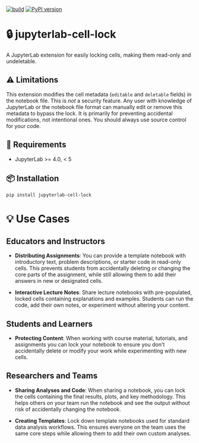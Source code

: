 [![build](https://github.com/jrdnbradford/jupyterlab-cell-lock/actions/workflows/build.yaml/badge.svg)](https://github.com/jrdnbradford/jupyterlab-cell-lock/actions/workflows/build.yaml)
[![PyPI version](https://img.shields.io/pypi/v/jupyterlab-cell-lock.svg)](https://pypi.org/project/jupyterlab-cell-lock/)

# 🔒 jupyterlab-cell-lock

A JupyterLab extension for easily locking cells, making them read-only and undeletable.

## ⚠️ Limitations

This extension modifies the cell metadata (`editable` and `deletable` fields) in the notebook file. This is _not_ a security feature. Any user with knowledge of JupyterLab or the notebook file format can manually edit or remove this metadata to bypass the lock. It is primarily for preventing accidental modifications, not intentional ones. You should always use source control for your code.

## 📝 Requirements

- JupyterLab >= 4.0, < 5

## 📦 Installation

```sh
pip install jupyterlab-cell-lock
```

# 💡 Use Cases

## Educators and Instructors

- **Distributing Assignments**: You can provide a template notebook with introductory text, problem descriptions, or starter code in read-only cells. This prevents students from accidentally deleting or changing the core parts of the assignment, while still allowing them to add their answers in new or designated cells.

- **Interactive Lecture Notes**: Share lecture notebooks with pre-populated, locked cells containing explanations and examples. Students can run the code, add their own notes, or experiment without altering your content.

## Students and Learners

- **Protecting Content**: When working with course material, tutorials, and assignments you can lock your notebook to ensure you don't accidentally delete or modify your work while experimenting with new cells.

## Researchers and Teams

- **Sharing Analyses and Code**: When sharing a notebook, you can lock the cells containing the final results, plots, and key methodology. This helps others on your team run the notebook and see the output without risk of accidentally changing the notebook.

- **Creating Templates**: Lock down template notebooks used for standard data analysis workflows. This ensures everyone on the team uses the same core steps while allowing them to add their own custom analyses.

